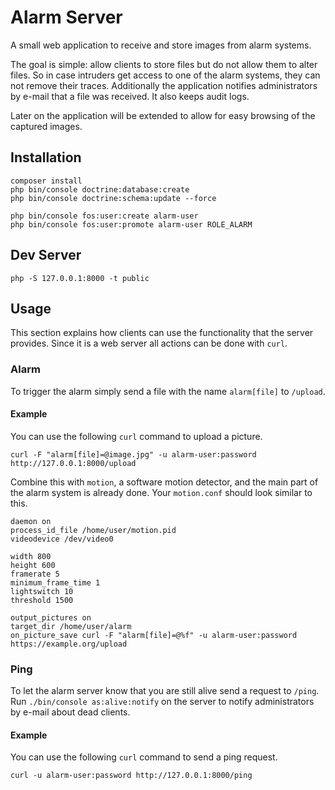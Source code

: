 Alarm Server
============

A small web application to receive and store images from alarm systems.

The goal is simple: allow clients to store files but do not allow them to alter files. So in case intruders get access
to one of the alarm systems, they can not remove their traces.
Additionally the application notifies administrators by e-mail that a file was received. It also keeps audit logs.

Later on the application will be extended to allow for easy browsing of the captured images.

## Installation

    composer install
    php bin/console doctrine:database:create 
    php bin/console doctrine:schema:update --force 

    php bin/console fos:user:create alarm-user
    php bin/console fos:user:promote alarm-user ROLE_ALARM

## Dev Server

    php -S 127.0.0.1:8000 -t public

## Usage
This section explains how clients can use the functionality that the server provides. Since it is a web server all
actions can be done with `curl`.

### Alarm
To trigger the alarm simply send a file with the name `alarm[file]` to `/upload`.

#### Example
You can use the following `curl` command to upload a picture.
```
curl -F "alarm[file]=@image.jpg" -u alarm-user:password http://127.0.0.1:8000/upload
```

Combine this with `motion`, a software motion detector, and the main part of the alarm system is already done.
Your `motion.conf` should look similar to this.
```
daemon on
process_id_file /home/user/motion.pid
videodevice /dev/video0

width 800
height 600
framerate 5
minimum_frame_time 1
lightswitch 10
threshold 1500

output_pictures on
target_dir /home/user/alarm
on_picture_save curl -F "alarm[file]=@%f" -u alarm-user:password https://example.org/upload
```

### Ping
To let the alarm server know that you are still alive send a request to `/ping`. Run `./bin/console as:alive:notify`
on the server to notify administrators by e-mail about dead clients.

#### Example
You can use the following `curl` command to send a ping request.
```
curl -u alarm-user:password http://127.0.0.1:8000/ping
```